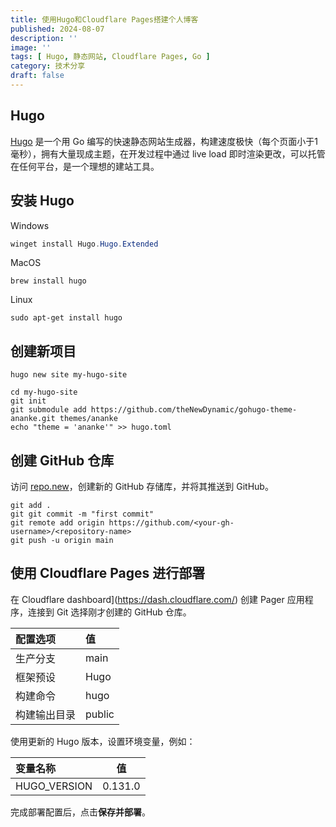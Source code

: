 ```yaml
---
title: 使用Hugo和Cloudflare Pages搭建个人博客
published: 2024-08-07
description: ''
image: ''
tags: [ Hugo, 静态网站, Cloudflare Pages, Go ]
category: 技术分享
draft: false
---
```


## Hugo

[Hugo](https://gohugo.io/) 是一个用 Go 编写的快速静态网站生成器，构建速度极快（每个页面小于1毫秒），拥有大量现成主题，在开发过程中通过
live load 即时渲染更改，可以托管在任何平台，是一个理想的建站工具。

## 安装 Hugo

Windows

```powershell
winget install Hugo.Hugo.Extended
```

MacOS

```shell
brew install hugo
```

Linux

```shell
sudo apt-get install hugo
```

## 创建新项目

```shell
hugo new site my-hugo-site
```

```
cd my-hugo-site
git init
git submodule add https://github.com/theNewDynamic/gohugo-theme-ananke.git themes/ananke
echo "theme = 'ananke'" >> hugo.toml
```

## 创建 GitHub 仓库

访问 [repo.new](https://repo.new/)，创建新的 GitHub 存储库，并将其推送到 GitHub。

```shell
git add .
git git commit -m "first commit"
git remote add origin https://github.com/<your-gh-username>/<repository-name>
git push -u origin main
```

## 使用 Cloudflare Pages 进行部署

在 Cloudflare dashboard](https://dash.cloudflare.com/) 创建 Pager 应用程序，连接到 Git 选择刚才创建的 GitHub 仓库。

| 配置选项   | 值      |
|:-------|:-------|
| 生产分支   | main   |
| 框架预设   | Hugo   |
| 构建命令   | hugo   |
| 构建输出目录 | public |

使用更新的 Hugo 版本，设置环境变量，例如：

| 变量名称         | 值       |
|:-------------|---------|
| HUGO_VERSION | 0.131.0 |

完成部署配置后，点击**保存并部署**。
